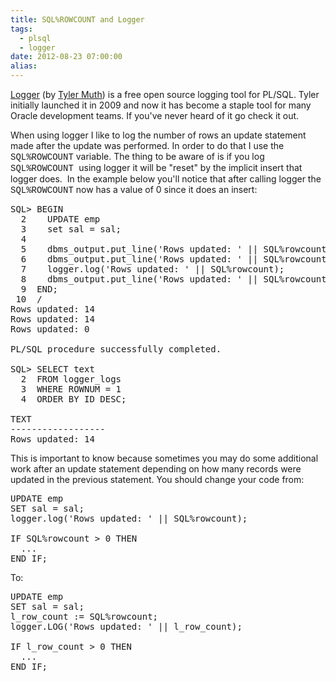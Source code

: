 ```yaml
---
title: SQL%ROWCOUNT and Logger
tags:
  - plsql
  - logger
date: 2012-08-23 07:00:00
alias:
---
```


[Logger](http://tylermuth.wordpress.com/2009/11/03/logger-a-plsql-logging-and-debugging-utility/) (by [Tyler Muth](http://tylermuth.wordpress.com/)) is a free open source logging tool for PL/SQL. Tyler initially launched it in 2009 and now it has become a staple tool for many Oracle development teams. If you've never heard of it go check it out.

When using logger I like to log the number of rows an update statement made after the update was performed. In order to do that I use the <span style="font-family: &quot;Courier New&quot;,Courier,monospace;">SQL%ROWCOUNT</span> variable. The thing to be aware of is if you log <span style="font-family: &quot;Courier New&quot;,Courier,monospace;">SQL%ROWCOUNT </span>using logger it will be "reset" by the implicit insert that logger does.&nbsp; In the example below you'll notice that after calling logger the <span style="font-family: &quot;Courier New&quot;,Courier,monospace;">SQL%ROWCOUNT</span> now has a value of 0 since it does an insert:
<pre class="brush: sql; highlight: [13]">
SQL> BEGIN
  2    UPDATE emp
  3    set sal = sal;
  4
  5    dbms_output.put_line('Rows updated: ' || SQL%rowcount);
  6    dbms_output.put_line('Rows updated: ' || SQL%rowcount);
  7    logger.log('Rows updated: ' || SQL%rowcount);
  8    dbms_output.put_line('Rows updated: ' || SQL%rowcount);
  9  END;
 10  /
Rows updated: 14
Rows updated: 14
Rows updated: 0

PL/SQL procedure successfully completed.

SQL> SELECT text
  2  FROM logger_logs
  3  WHERE ROWNUM = 1
  4  ORDER BY ID DESC;

TEXT
------------------
Rows updated: 14
</pre>This is important to know because sometimes you may do some additional work after an update statement depending on how many records were updated in the previous statement. You should change your code from:
<pre class="brush: sql; highlight: []">
UPDATE emp
SET sal = sal;
logger.log('Rows updated: ' || SQL%rowcount);

IF SQL%rowcount > 0 THEN
  ...
END IF;
</pre>To:
<pre class="brush: sql; highlight: [3,4,6]">
UPDATE emp
SET sal = sal;
l_row_count := SQL%rowcount;
logger.LOG('Rows updated: ' || l_row_count);

IF l_row_count > 0 THEN
  ...
END IF;
</pre>
